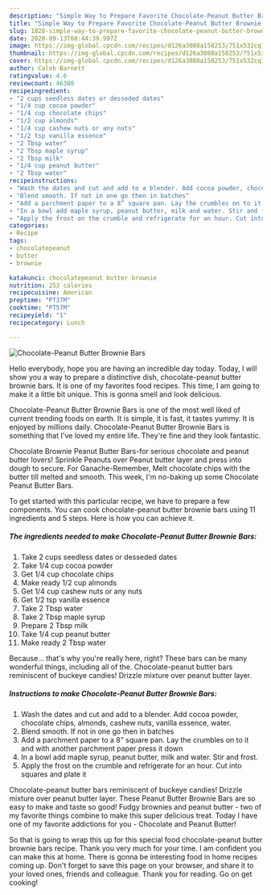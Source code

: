 ```yaml
---
description: "Simple Way to Prepare Favorite Chocolate-Peanut Butter Brownie Bars"
title: "Simple Way to Prepare Favorite Chocolate-Peanut Butter Brownie Bars"
slug: 1828-simple-way-to-prepare-favorite-chocolate-peanut-butter-brownie-bars
date: 2020-09-13T08:44:39.997Z
image: https://img-global.cpcdn.com/recipes/d126a3088a158253/751x532cq70/chocolate-peanut-butter-brownie-bars-recipe-main-photo.jpg
thumbnail: https://img-global.cpcdn.com/recipes/d126a3088a158253/751x532cq70/chocolate-peanut-butter-brownie-bars-recipe-main-photo.jpg
cover: https://img-global.cpcdn.com/recipes/d126a3088a158253/751x532cq70/chocolate-peanut-butter-brownie-bars-recipe-main-photo.jpg
author: Caleb Barnett
ratingvalue: 4.6
reviewcount: 46380
recipeingredient:
- "2 cups seedless dates or desseded dates"
- "1/4 cup cocoa powder"
- "1/4 cup chocolate chips"
- "1/2 cup almonds"
- "1/4 cup cashew nuts or any nuts"
- "1/2 tsp vanilla essence"
- "2 Tbsp water"
- "2 Tbsp maple syrup"
- "2 Tbsp milk"
- "1/4 cup peanut butter"
- "2 Tbsp water"
recipeinstructions:
- "Wash the dates and cut and add to a blender. Add cocoa powder, chocolate chips, almonds, cashew nuts, vanilla essence, water."
- "Blend smooth. If not in one go then in batches"
- "Add a parchment paper to a 8” square pan. Lay the crumbles on to it and with another parchment paper press it down"
- "In a bowl add maple syrup, peanut butter, milk and water. Stir and frost."
- "Apply the frost on the crumble and refrigerate for an hour. Cut into squares and plate it"
categories:
- Recipe
tags:
- chocolatepeanut
- butter
- brownie

katakunci: chocolatepeanut butter brownie 
nutrition: 253 calories
recipecuisine: American
preptime: "PT37M"
cooktime: "PT57M"
recipeyield: "1"
recipecategory: Lunch

---
```



![Chocolate-Peanut Butter Brownie Bars](https://img-global.cpcdn.com/recipes/d126a3088a158253/751x532cq70/chocolate-peanut-butter-brownie-bars-recipe-main-photo.jpg)

Hello everybody, hope you are having an incredible day today. Today, I will show you a way to prepare a distinctive dish, chocolate-peanut butter brownie bars. It is one of my favorites food recipes. This time, I am going to make it a little bit unique. This is gonna smell and look delicious.

Chocolate-Peanut Butter Brownie Bars is one of the most well liked of current trending foods on earth. It is simple, it is fast, it tastes yummy. It is enjoyed by millions daily. Chocolate-Peanut Butter Brownie Bars is something that I've loved my entire life. They're fine and they look fantastic.

Chocolate Brownie Peanut Butter Bars-for serious chocolate and peanut butter lovers! Sprinkle Peanuts over Peanut butter layer and press into dough to secure. For Ganache-Remember, Melt chocolate chips with the butter till melted and smooth. This week, I&#39;m no-baking up some Chocolate Peanut Butter Bars.


To get started with this particular recipe, we have to prepare a few components. You can cook chocolate-peanut butter brownie bars using 11 ingredients and 5 steps. Here is how you can achieve it.

<!--inarticleads1-->

##### The ingredients needed to make Chocolate-Peanut Butter Brownie Bars:

1. Take 2 cups seedless dates or desseded dates
1. Take 1/4 cup cocoa powder
1. Get 1/4 cup chocolate chips
1. Make ready 1/2 cup almonds
1. Get 1/4 cup cashew nuts or any nuts
1. Get 1/2 tsp vanilla essence
1. Take 2 Tbsp water
1. Take 2 Tbsp maple syrup
1. Prepare 2 Tbsp milk
1. Take 1/4 cup peanut butter
1. Make ready 2 Tbsp water


Because… that&#39;s why you&#39;re really here, right? These bars can be many wonderful things, including all of the. Chocolate-peanut butter bars reminiscent of buckeye candies! Drizzle mixture over peanut butter layer. 

<!--inarticleads2-->

##### Instructions to make Chocolate-Peanut Butter Brownie Bars:

1. Wash the dates and cut and add to a blender. Add cocoa powder, chocolate chips, almonds, cashew nuts, vanilla essence, water.
1. Blend smooth. If not in one go then in batches
1. Add a parchment paper to a 8” square pan. Lay the crumbles on to it and with another parchment paper press it down
1. In a bowl add maple syrup, peanut butter, milk and water. Stir and frost.
1. Apply the frost on the crumble and refrigerate for an hour. Cut into squares and plate it


Chocolate-peanut butter bars reminiscent of buckeye candies! Drizzle mixture over peanut butter layer. These Peanut Butter Brownie Bars are so easy to make and taste so good! Fudgy brownies and peanut butter - two of my favorite things combine to make this super delicious treat. Today I have one of my favorite addictions for you - Chocolate and Peanut Butter! 

So that is going to wrap this up for this special food chocolate-peanut butter brownie bars recipe. Thank you very much for your time. I am confident you can make this at home. There is gonna be interesting food in home recipes coming up. Don't forget to save this page on your browser, and share it to your loved ones, friends and colleague. Thank you for reading. Go on get cooking!
